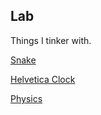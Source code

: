 ## Lab

Things I tinker with.

[Snake](/lab/snake/)

[Helvetica Clock](/lab/helvetica-clock/)

[Physics](/lab/physics/)